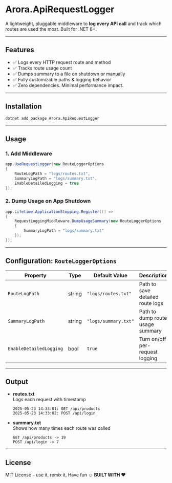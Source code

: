 ﻿
# Arora.ApiRequestLogger
A lightweight, pluggable middleware to **log every API call** and track which routes are used the most. Built for .NET 8+.

---

## Features

- ✅ Logs every HTTP request route and method
- ✅ Tracks route usage count
- ✅ Dumps summary to a file on shutdown or manually
- ✅ Fully customizable paths & logging behavior
- ✅ Zero dependencies. Minimal performance impact.

---

## Installation

```bash
dotnet add package Arora.ApiRequestLogger
```

---

## Usage

### 1. Add Middleware

```csharp
app.UseRequestLogger(new RouteLoggerOptions
{
    RouteLogPath = "logs/routes.txt",
    SummaryLogPath = "logs/summary.txt",
    EnableDetailedLogging = true
});
```

### 2. Dump Usage on App Shutdown

```csharp
app.Lifetime.ApplicationStopping.Register(() =>
{
    RequestLoggingMiddleware.DumpUsageSummary(new RouteLoggerOptions
    {
        SummaryLogPath = "logs/summary.txt"
    });
});
```

---

## Configuration: `RouteLoggerOptions`

| Property             | Type    | Default Value        | Description                              |
|----------------------|---------|-----------------------|------------------------------------------|
| `RouteLogPath`       | string  | `"logs/routes.txt"`   | Path to save detailed route logs         |
| `SummaryLogPath`     | string  | `"logs/summary.txt"`  | Path to dump route usage summary         |
| `EnableDetailedLogging` | bool | `true`               | Turn on/off per-request logging          |

---

## Output

- **routes.txt**  
  Logs each request with timestamp  
  ```
  2025-05-23 14:33:01: GET /api/products
  2025-05-23 14:33:02: POST /api/login
  ```

- **summary.txt**  
  Shows how many times each route was called  
  ```
  GET /api/products -> 19
  POST /api/login -> 7
  ```

---

## License

MIT License – use it, remix it, Have fun ☺ 
**BUILT WITH ♥**